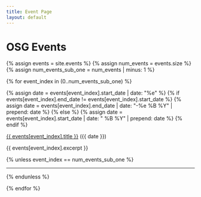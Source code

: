 ```yaml
---
title: Event Page
layout: default
---
```


<h1>OSG Events</h1>

{% assign events = site.events %}
{% assign num_events = events.size %}
{% assign num_events_sub_one = num_events | minus: 1 %}

{% for event_index in (0..num_events_sub_one) %}

{% assign date = events[event_index].start_date | date: "%e" %}
{% if events[event_index].end_date != events[event_index].start_date %}
{% assign date = events[event_index].end_date | date: "-%e %B %Y" | prepend: date %}
{% else %}
{% assign date = events[event_index].start_date | date: " %B %Y" | prepend: date %}
{% endif %}

<a href="{{ events[event_index].url | relative_url }}">{{ events[event_index].title }}</a> ({{ date }})

{{ events[event_index].excerpt }}

{% unless event_index == num_events_sub_one %}
<hr/>
{% endunless %}

{% endfor %}

